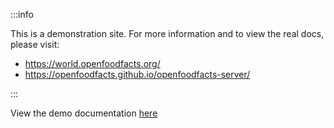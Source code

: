 :::info

This is a demonstration site. For more information and to view the real docs, please visit:

- https://world.openfoodfacts.org/
- https://openfoodfacts.github.io/openfoodfacts-server/

:::

View the demo documentation [here](/docs/intro)
